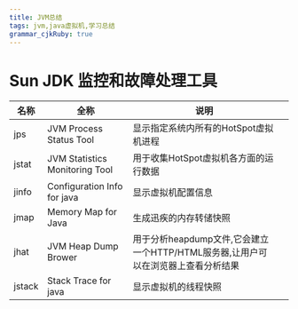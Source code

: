 ```yaml
---
title: JVM总结
tags: jvm,java虚拟机,学习总结
grammar_cjkRuby: true
---
```



# Sun JDK 监控和故障处理工具

| 名称|全称|说明 |     |
| --- | --- | --- | --- |
|jps| JVM Process Status Tool|显示指定系统内所有的HotSpot虚拟机进程|     |
|jstat|JVM Statistics Monitoring Tool |用于收集HotSpot虚拟机各方面的运行数据|     |
|jinfo|Configuration Info for java|显示虚拟机配置信息|     |
|jmap|Memory Map for Java|生成迅疾的内存转储快照|     |
|jhat|JVM Heap Dump Brower|用于分析heapdump文件,它会建立一个HTTP/HTML服务器,让用户可以在浏览器上查看分析结果     |
|jstack|Stack Trace for java|显示虚拟机的线程快照 |     |